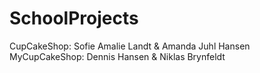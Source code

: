 # SchoolProjects

CupCakeShop: Sofie Amalie Landt & Amanda Juhl Hansen
MyCupCakeShop: Dennis Hansen & Niklas Brynfeldt
